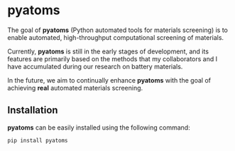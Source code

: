 # pyatoms

The goal of **pyatoms** (Python automated tools for materials screening) is to enable automated, high-throughput computational screening of materials.

Currently, **pyatoms** is still in the early stages of development, and its features are primarily based on the methods that my collaborators and I have accumulated during our research on battery materials.

In the future, we aim to continually enhance **pyatoms** with the goal of achieving **real** automated materials screening.

## Installation

**pyatoms** can be easily installed using the following command:

```sh
pip install pyatoms
```
